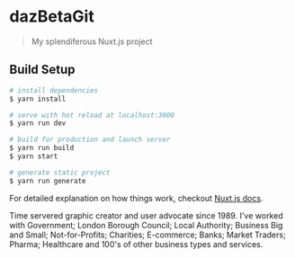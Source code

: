 # dazBetaGit

> My splendiferous Nuxt.js project

## Build Setup

``` bash
# install dependencies
$ yarn install

# serve with hot reload at localhost:3000
$ yarn run dev

# build for production and launch server
$ yarn run build
$ yarn start

# generate static project
$ yarn run generate
```

For detailed explanation on how things work, checkout [Nuxt.js docs](https://nuxtjs.org).

Time servered graphic creator and user advocate since 1989. I've worked with Government; London Borough Council; Local Authority; Business Big and Small; Not-for-Profits; Charities; E-commerce; Banks; Market Traders; Pharma; Healthcare and 100's of other business types and services.